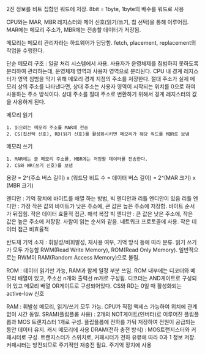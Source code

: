 2진 정보를 비트 집합인 워드에 저장. 8bit = 1byte, 1byte의 배수를 워드로 사용

CPU와는 MAR, MBR 레지스터와 제어 신호(읽기/쓰기, 칩 선택)을 통해 이루어짐.
MAR에는 메모리 주소가, MBR에는 전송할 데이터가 저장됨.

메모리는 메모리 관리자라는 하드웨어가 담당함. fetch, placement, replacement의 작업을 수행한다.

단순 메모리 구조 : 일괄 처리 시스템에서 사용. 사용자가 운영체제를 침범하지 못하도록 분리하여 관리하는데, 운영체제 영역과 사용자 영역으로 분리된다. CPU 내 경계 레지스터가 영역 침범을 막기 위해 메모리 경계 지점의 주소를 저장한다. 절대 주소가 실제 메모리 상의 주소를 나타낸다면, 상대 주소는 사용자 영역이 시작되는 위치를 0으로 하여 사용하는 주소 방식이다. 상대 주소를 절대 주소로 변환하기 위해서 경계 레지스터의 값을 사용하게 된다.

메모리 읽기

    1. 읽으려는 메모리 주소를 MAR에 전송
    2. CS(칩선택 신호), RD(읽기 신호)를 활성화시키면 메모리가 해당 워드를 MBR로 보냄
    
메모리 쓰기

    1. MAR에는 쓸 메모리 주소를, MBR에는 저장할 데이터를 전송한다.
    2. CS와 WR(쓰기 신호)를 보냄

용량 = 2^(주소 버스 길이) x (워드당 비트 수 = 데이터 버스 길이) = 2^(MAR 크기) x (MBR 크기)

엔디안 : 기억 장치에 바이트를 배열 하는 방법, 빅 엔디안과 리틀 엔디안이 있음
    리틀 엔디안 : 가장 작은 값의 바이트가 낮은 주소에, 큰 값은 높은 주소에 저장함. 바이트 순서가 뒤집힘. 작은 데이터 효율적 접근. 해석 복잡
    빅 엔디안 : 큰 값은 낮은 주소에, 작은 값은 높은 주소에 저장함. 사람이 읽는 순서와 같음. 네트워크 프로토콜에 사용. 작은 데이터 접근 비효율적

반도체 기억 소자 : 휘발성/비휘발성, 재사용 여부, 기억 방식 등에 따라 분류. 읽기 쓰기가 모두 가능함 RWM(Read Write Memory),
ROM(Read Only Memory). 일반적으로는 RWM이 RAM(Random Access Memory)으로 불림.

ROM : 데이터 읽기만 가능, RAM과 함께 일정 부분 쓰임. ROM 내부에는 디코더와 메모리 배열이 있고, 주소선 n개와 출력선 m개로 구성됨.
디코더는 AND게이트로 구성되어 있고 메모리 배열 OR게이트로 구성되어있다. CS와 RD는 0일 때 활성화되는 active-low 신호

RAM : 휘발성 메모리, 읽기/쓰기 모두 가능. CPU가 직접 액세스 가능하여 위치에 관계없이 시간 동일.
    SRAM(플립플롭 사용) : 2개의 NOT게이트(인버터)로 이루어진 플립플롭과 MOS 트랜지스터 1개로 구성. 플립플롭에 전하를 가둬 저장하여 전원이 공급되는동안 데이터 유지. 캐시 메모리에 사용
    DRAM(전하 충전 방식) : MOS트랜지스터와 커패시터로 구성. 트랜지스터가 스위치로, 커패시터가 전하 유뮤에 따라 0과 1 정보 저장.
    커패시터는 방전되므로 주기적인 재충전 필요. 주기억 장치에 사용